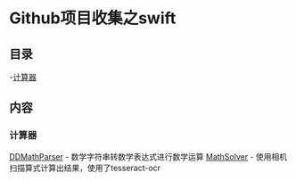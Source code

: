 # Github项目收集之swift

## 目录
-[计算器](#计算器)


## 内容
### 计算器
  [DDMathParser](https://github.com/davedelong/DDMathParser) - 数学字符串转数学表达式进行数学运算
  [MathSolver](https://github.com/onmyway133/MathSolver) - 使用相机扫描算式计算出结果，使用了tesseract-ocr

  